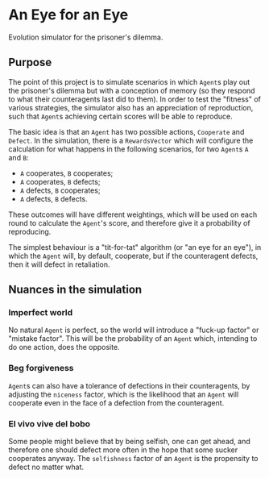 # An Eye for an Eye

Evolution simulator for the prisoner's dilemma.

## Purpose

The point of this project is to simulate scenarios in which `Agent`s
play out the prisoner's dilemma but with a conception of memory (so
they respond to what their counteragents last did to them). In order
to test the "fitness" of various strategies, the simulator also has
an appreciation of reproduction, such that `Agent`s achieving certain
scores will be able to reproduce.

The basic idea is that an `Agent` has two possible actions, `Cooperate`
and `Defect`. In the simulation, there is a `RewardsVector` which will
configure the calculation for what happens in the following scenarios,
for two `Agent`s `A` and `B`:

* `A` cooperates, `B` cooperates;
* `A` cooperates, `B` defects;
* `A` defects, `B` cooperates;
* `A` defects, `B` defects.

These outcomes will have different weightings, which will be used on
each round to calculate the `Agent`'s score, and therefore give it a
probability of reproducing.

The simplest behaviour is a "tit-for-tat" algorithm (or "an eye for an
eye"), in which the `Agent` will, by default, cooperate, but if the
counteragent defects, then it will defect in retaliation.

## Nuances in the simulation

### Imperfect world

No natural `Agent` is perfect, so the world will introduce a "fuck-up
factor" or "mistake factor". This will be the probability of an `Agent`
which, intending to do one action, does the opposite.

### Beg forgiveness

`Agent`s can also have a tolerance of defections in their counteragents,
by adjusting the `niceness` factor, which is the likelihood that
an `Agent` will cooperate even in the face of a defection from the
counteragent.

### El vivo vive del bobo

Some people might believe that by being selfish, one can get ahead, and
therefore one should defect more often in the hope that some sucker
cooperates anyway. The `selfishness` factor of an `Agent` is the
propensity to defect no matter what.
